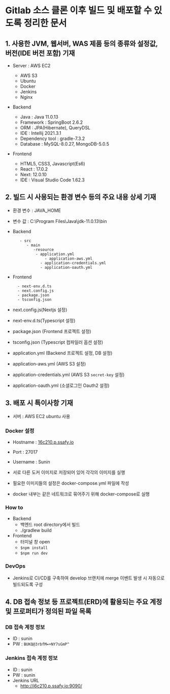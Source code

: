 # Gitlab 소스 클론 이후 빌드 및 배포할 수 있도록 정리한 문서

## 1. 사용한 JVM, 웹서버, WAS 제품 등의 종류와 설정값, 버전(IDE 버전 포함) 기재

- Server : AWS EC2

  - AWS S3
  - Ubuntu
  - Docker
  - Jenkins
  - Nginx

- Backend

  - Java : Java 11.0.13
  - Framework : SpringBoot 2.6.2
  - ORM : JPA(Hibernate), QueryDSL
  - IDE : Intellij 2021.3.1
  - Dependency tool : gradle-7.3.2
  - Database : MySQL-8.0.27, MongoDB-5.0.5

- Frontend

  - HTML5, CSS3, Javascript(Es6)
  - React : 17.0.2
  - Next: 12.0.10
  - IDE : Visual Studio Code 1.62.3

  

## 2. 빌드 시 사용되는 환경 변수 등의 주요 내용 상세 기재

- 환경 변수 : JAVA_HOME

- 변수 값 : C:\Program Files\Java\jdk-11.0.13\bin

  

- Backend

  ```
     - src
        - main
           -resource
           	- application.yml
             	- application-aws.yml
              - application-credentials.yml
              - application-oauth.yml
  ```



- Frontend

  ```
    - next-env.d.ts   
    - next.config.js   
    - package.json   
    - tsconfig.json   
  ```

- next.config.js(Nextjs 설정)

- next-env.d.ts(Typescript 설정)

- package.json (Frontend 프로젝트 설정)

- tsconfig.json (Typescript 컴파일러 옵션 설정)

- application.yml (Backend 프로젝트 설정, DB 설정)

- application-aws.yml (AWS S3 설정)

- application-credentials.yml (AWS S3 `secret-key` 설정)

- application-oauth.yml (소셜로그인 Oauth2 설정)



## 3. 배포 시 특이사항 기재

- 서버 : AWS EC2 ubuntu 사용



### Docker 설정

- Hostname : [16c210.p.ssafy.io](http://16c210.p.ssafy.io)
- Port : 27017
- Username : Sunin



- 서로 다른 도커 이미지로 저장되어 있어 각각의 이미지를 실행

- 필요한 이미지들의 설정은 docker-compose.yml 파일에 작성

- docker 내부는 같은 네트워크로 묶어주기 위해 docker-compose로 실행



### How to

- Backend
  - 백엔드 root directory에서 빌드
  - ./gradlew build
- Frontend
  - 터미널 창 open
  - ```$npm install```
  - ```$npm run dev```



### DevOps

- Jenkins로 CI/CD를 구축하여 develop 브랜치에 merge 이벤트 발생 시 자동으로 빌드되도록 구성



## 4. DB 접속 정보 등 프로젝트(ERD)에 활용되는 주요 계정 및 프로퍼티가 정의된 파일 목록

### **DB 접속 계정 정보**

- ID : sunin
- PW : `BUKQ@3rbfM=+NY7sGmP^`

### **Jenkins 접속 계정 정보**

- ID : sunin
- PW : sunin
- Jenkins URL
  - http://i6c210.p.ssafy.io:9090/